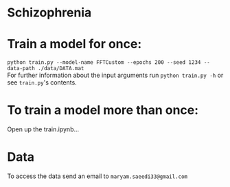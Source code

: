 # Schizophrenia

# Train a model for once:
`python train.py --model-name FFTCustom --epochs 200 --seed 1234 --data-path ./data/DATA.mat`<br/>
For further information about the input arguments run `python train.py -h` or see `train.py`'s contents.

# To train a model more than once:
 Open up the train.ipynb...

# Data
To access the data send an email to `maryam.saeedi33@gmail.com`
